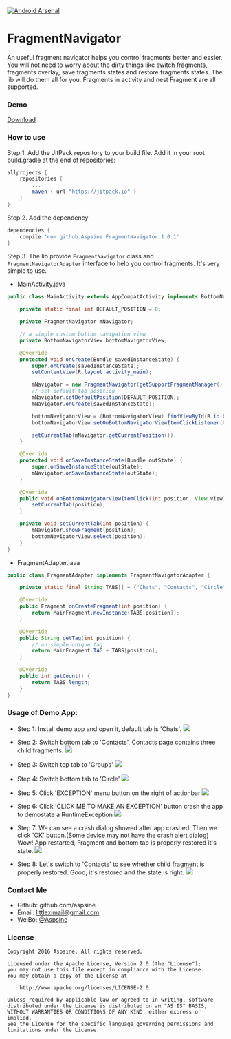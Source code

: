 [![Android Arsenal](https://img.shields.io/badge/Android%20Arsenal-FragmentNavigator-brightgreen.svg?style=flat)](http://android-arsenal.com/details/1/3396)
# FragmentNavigator
An useful fragment navigator helps you control fragments better and easier. You will not need to worry about the dirty things like switch fragments, fragments overlay, save fragments states and restore fragments states. The lib will do them all for you. Fragments in activity and nest Fragment are all supported.

### Demo
[Download](https://github.com/Aspsine/FragmentNavigator/blob/master/art/demo.apk?raw=true)

### How to use
Step 1. Add the JitPack repository to your build file. Add it in your root build.gradle at the end of repositories:
```groovy
allprojects {
    repositories {
        ...
        maven { url "https://jitpack.io" }
    }
}
```
Step 2. Add the dependency
```groovy
dependencies {
    compile 'com.github.Aspsine:FragmentNavigator:1.0.1'
}
```

Step 3. The lib provide `FragmentNavigator` class and `FragmentNavigatorAdapter` interface to help you control fragments. It's very simple to use.

- MainActivity.java
```java
public class MainActivity extends AppCompatActivity implements BottomNavigatorView.OnBottomNavigatorViewItemClickListener {

    private static final int DEFAULT_POSITION = 0;

    private FragmentNavigator mNavigator;

    // a simple custom bottom navigation view
    private BottomNavigatorView bottomNavigatorView;

    @Override
    protected void onCreate(Bundle savedInstanceState) {
        super.onCreate(savedInstanceState);
        setContentView(R.layout.activity_main);

        mNavigator = new FragmentNavigator(getSupportFragmentManager(), new FragmentAdapter(), R.id.container);
        // set default tab position
        mNavigator.setDefaultPosition(DEFAULT_POSITION);
        mNavigator.onCreate(savedInstanceState);

        bottomNavigatorView = (BottomNavigatorView) findViewById(R.id.bottomNavigatorView);
        bottomNavigatorView.setOnBottomNavigatorViewItemClickListener(this);

        setCurrentTab(mNavigator.getCurrentPosition());
    }

    @Override
    protected void onSaveInstanceState(Bundle outState) {
        super.onSaveInstanceState(outState);
        mNavigator.onSaveInstanceState(outState);
    }

    @Override
    public void onBottomNavigatorViewItemClick(int position, View view) {
        setCurrentTab(position);
    }

    private void setCurrentTab(int position) {
        mNavigator.showFragment(position);
        bottomNavigatorView.select(position);
    }
}
```

- FragmentAdapter.java
```java
public class FragmentAdapter implements FragmentNavigatorAdapter {

    private static final String TABS[] = {"Chats", "Contacts", "Circle", "Me"};

    @Override
    public Fragment onCreateFragment(int position) {
        return MainFragment.newInstance(TABS[position]);
    }

    @Override
    public String getTag(int position) {
        // an simple unique tag
        return MainFragment.TAG + TABS[position];
    }

    @Override
    public int getCount() {
        return TABS.length;
    }
}
```

### Usage of Demo App:
- Step 1: Install demo app and open it, default tab is 'Chats'.
![](https://github.com/Aspsine/FragmentNavigator/blob/master/art/screenshot0.png?raw=true)

- Step 2: Switch bottom tab to 'Contacts', Contacts page contains three child fragments.
![](https://github.com/Aspsine/FragmentNavigator/blob/master/art/screenshot1.png?raw=true)

- Step 3: Switch top tab to 'Groups'
![](https://github.com/Aspsine/FragmentNavigator/blob/master/art/screenshot2.png?raw=true)

- Step 4: Switch bottom tab to 'Circle'
![](https://github.com/Aspsine/FragmentNavigator/blob/master/art/screenshot3.png?raw=true)

- Step 5: Click 'EXCEPTION' menu button on the right of actionbar
![](https://github.com/Aspsine/FragmentNavigator/blob/master/art/screenshot4.png?raw=true)

- Step 6: Click 'CLICK ME TO MAKE AN EXCEPTION' button crash the app to demostate a RuntimeException
![](https://github.com/Aspsine/FragmentNavigator/blob/master/art/screenshot5.png?raw=true)

- Step 7: We can see a crash dialog showed after app crashed. Then we click 'OK' button.(Some device may not have the crash alert dialog)  
Wow! App restarted, Fragment and bottom tab is properly restored it's state.
![](https://github.com/Aspsine/FragmentNavigator/blob/master/art/screenshot6.png?raw=true)

- Step 8: Let's switch to 'Contacts' to see whether child fragment is properly restored. Good, it's restored and the state is right.
![](https://github.com/Aspsine/FragmentNavigator/blob/master/art/screenshot7.png?raw=true)

### Contact Me
- Github: github.com/aspsine
- Email:  littleximail@gmail.com
- WeiBo:  [@Aspsine](http://weibo.com/wetze)

### License

    Copyright 2016 Aspsine. All rights reserved.

    Licensed under the Apache License, Version 2.0 (the "License");
    you may not use this file except in compliance with the License.
    You may obtain a copy of the License at

        http://www.apache.org/licenses/LICENSE-2.0

    Unless required by applicable law or agreed to in writing, software
    distributed under the License is distributed on an "AS IS" BASIS,
    WITHOUT WARRANTIES OR CONDITIONS OF ANY KIND, either express or implied.
    See the License for the specific language governing permissions and
    limitations under the License.

